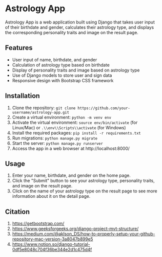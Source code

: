 # Astrology App

Astrology App is a web application built using Django that takes user input of their birthdate and gender, calculates their astrology type, and displays the corresponding personality traits and image on the result page.

## Features
- User input of name, birthdate, and gender
- Calculation of astrology type based on birthdate
- Display of personality traits and image based on astrology type
- Use of Django models to store user and sign data
- Responsive design with Bootstrap CSS framework

## Installation
1. Clone the repository: `git clone https://github.com/your-username/astrology-app.git`
2. Create a virtual environment: `python -m venv env`
3. Activate the virtual environment: `source env/bin/activate` (for Linux/Mac) or `.\\env\\Scripts\\activate` (for Windows)
4. Install the required packages: `pip install -r requirements.txt`
5. Run migrations: `python manage.py migrate`
6. Start the server: `python manage.py runserver`
7. Access the app in a web browser at http://localhost:8000/

## Usage
1. Enter your name, birthdate, and gender on the home page.
2. Click the "Submit" button to see your astrology type, personality traits, and image on the result page.
3. Click on the name of your astrology type on the result page to see more information about it on the detail page.

## Citation
1. https://getbootstrap.com/
2. https://www.geeksforgeeks.org/django-project-mvt-structure/
3. https://medium.com/@aklson_DS/how-to-properly-setup-your-github-repository-mac-version-3a8047b899e5
4. https://www.notion.so/django-tutorial-0df5e8048c704f36be344e2d1c475d4f

